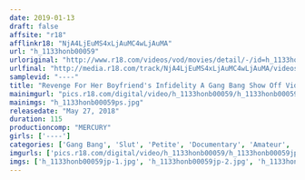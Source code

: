 ```yaml
---
date: 2019-01-13
draft: false
affsite: "r18"
afflinkr18: "NjA4LjEuMS4xLjAuMC4wLjAuMA"
url: "h_1133honb00059"
urloriginal: "http://www.r18.com/videos/vod/movies/detail/-/id=h_1133honb00059"
urlfinal: "http://media.r18.com/track/NjA4LjEuMS4xLjAuMC4wLjAuMA/videos/vod/movies/detail/-/id=h_1133honb00059"
samplevid: "----"
title: "Revenge For Her Boyfriend's Infidelity A Gang Bang Show Off Video Letter Dear Takuya, Enjoy Love, Shizuka"
mainimgurl: "pics.r18.com/digital/video/h_1133honb00059/h_1133honb00059ps.jpg"
mainimgs: "h_1133honb00059ps.jpg"
releasedate: "May 27, 2018"
duration: 115
productioncomp: "MERCURY"
girls: ['----']
categories: ['Gang Bang', 'Slut', 'Petite', 'Documentary', 'Amateur', 'Cheating Wife', 'Creampie', 'Hi-Def']
imgurls: ['pics.r18.com/digital/video/h_1133honb00059/h_1133honb00059jp-1.jpg', 'pics.r18.com/digital/video/h_1133honb00059/h_1133honb00059jp-2.jpg', 'pics.r18.com/digital/video/h_1133honb00059/h_1133honb00059jp-3.jpg', 'pics.r18.com/digital/video/h_1133honb00059/h_1133honb00059jp-4.jpg', 'pics.r18.com/digital/video/h_1133honb00059/h_1133honb00059jp-5.jpg', 'pics.r18.com/digital/video/h_1133honb00059/h_1133honb00059jp-6.jpg', 'pics.r18.com/digital/video/h_1133honb00059/h_1133honb00059jp-7.jpg', 'pics.r18.com/digital/video/h_1133honb00059/h_1133honb00059jp-8.jpg', 'pics.r18.com/digital/video/h_1133honb00059/h_1133honb00059jp-9.jpg', 'pics.r18.com/digital/video/h_1133honb00059/h_1133honb00059jp-10.jpg', 'pics.r18.com/digital/video/h_1133honb00059/h_1133honb00059jp-11.jpg', 'pics.r18.com/digital/video/h_1133honb00059/h_1133honb00059jp-12.jpg', 'pics.r18.com/digital/video/h_1133honb00059/h_1133honb00059jp-13.jpg', 'pics.r18.com/digital/video/h_1133honb00059/h_1133honb00059jp-14.jpg', 'pics.r18.com/digital/video/h_1133honb00059/h_1133honb00059jp-15.jpg', 'pics.r18.com/digital/video/h_1133honb00059/h_1133honb00059jp-16.jpg', 'pics.r18.com/digital/video/h_1133honb00059/h_1133honb00059jp-17.jpg', 'pics.r18.com/digital/video/h_1133honb00059/h_1133honb00059jp-18.jpg', 'pics.r18.com/digital/video/h_1133honb00059/h_1133honb00059jp-19.jpg', 'pics.r18.com/digital/video/h_1133honb00059/h_1133honb00059jp-20.jpg']
imgs: ['h_1133honb00059jp-1.jpg', 'h_1133honb00059jp-2.jpg', 'h_1133honb00059jp-3.jpg', 'h_1133honb00059jp-4.jpg', 'h_1133honb00059jp-5.jpg', 'h_1133honb00059jp-6.jpg', 'h_1133honb00059jp-7.jpg', 'h_1133honb00059jp-8.jpg', 'h_1133honb00059jp-9.jpg', 'h_1133honb00059jp-10.jpg', 'h_1133honb00059jp-11.jpg', 'h_1133honb00059jp-12.jpg', 'h_1133honb00059jp-13.jpg', 'h_1133honb00059jp-14.jpg', 'h_1133honb00059jp-15.jpg', 'h_1133honb00059jp-16.jpg', 'h_1133honb00059jp-17.jpg', 'h_1133honb00059jp-18.jpg', 'h_1133honb00059jp-19.jpg', 'h_1133honb00059jp-20.jpg']
---
```

